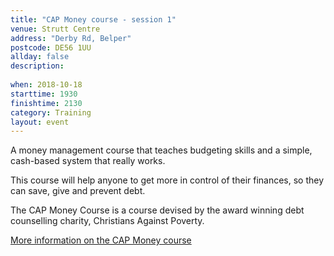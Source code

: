 ```yaml
---
title: "CAP Money course - session 1"
venue: Strutt Centre
address: "Derby Rd, Belper"
postcode: DE56 1UU
allday: false
description: 
  
when: 2018-10-18
starttime: 1930
finishtime: 2130
category: Training
layout: event
---
```

A money management course that teaches budgeting skills and a simple, cash-based system that really works.

This course will help anyone to get more in control of their finances, so they can save, give and prevent debt.

The CAP Money Course is a course devised by the award winning debt counselling charity, Christians Against Poverty.

[More information on the CAP Money course](https://www.capmoney.org)
